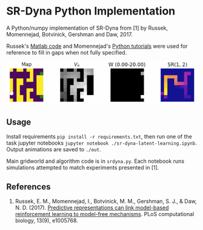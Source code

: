 # SR-Dyna Python Implementation

A Python/numpy implementation of SR-Dyna from [1] by Russek, Momennejad, Botvinick, Gershman and Daw, 2017.

Russek's [Matlab code](https://github.com/evanrussek/Predictive-Representations-PLOS-CB-2017/blob/master/agents/model_SRDYNA.m) and Momennejad's [Python tutorials](https://github.com/idamomen/predictive_representations) were used for reference to fill in gaps when not fully specified.

![Anim from Revaluation Task](out/revaluation.gif)

## Usage

Install requirements `pip install -r requirements.txt`, then run one of the task jupyter notebooks `jupyter notebook ./sr-dyna-latent-learning.ipynb`. Output animations are saved to `./out`.

Main gridworld and algorithm code is in `srdyna.py`. Each notebook runs simulations attempted to match experiments presented in [1].

## References

1. Russek, E. M., Momennejad, I., Botvinick, M. M., Gershman, S. J., & Daw, N. D. (2017). [Predictive representations can link model-based reinforcement learning to model-free mechanisms](https://journals.plos.org/ploscompbiol/article?id=10.1371/journal.pcbi.1005768). PLoS computational biology, 13(9), e1005768.